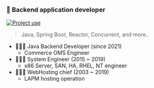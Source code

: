 ### 👋 Backend application developer

[![Project use](https://skillicons.dev/icons?i=java,kotlin,spring,mysql,mongodb,kafka,linux,docker,idea&theme=dark)](#)

> Java, Spring Boot, Reactor, Concurrent, and more..

- 🏃🏻‍♂️ Java Backend Developer (since 2021)
	- Commerce OMS Engineer
- 🧍🏻‍♂️ System Engineer (2015 ~ 2019)
	- x86 Server, SAN, HA, RHEL, NT engineer
- 🧍🏻‍♂️ WebHosting chief (2003 ~ 2019)
	- LAPM hosting operation